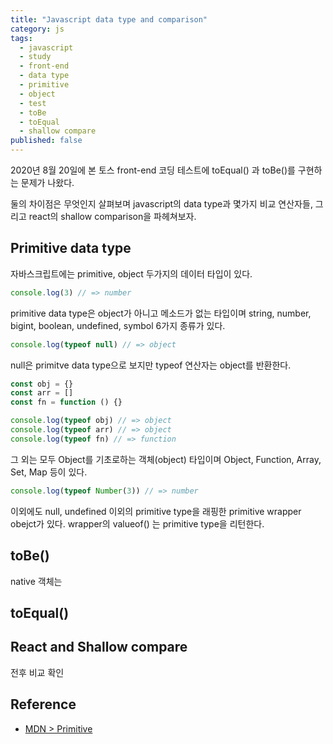 ```yaml
---
title: "Javascript data type and comparison"  
category: js  
tags:
  - javascript
  - study
  - front-end
  - data type
  - primitive
  - object
  - test
  - toBe
  - toEqual
  - shallow compare
published: false
---
```


2020년 8월 20일에 본 토스 front-end 코딩 테스트에 toEqual() 과 toBe()를 구현하는 문제가 나왔다.  

둘의 차이점은 무엇인지 살펴보며 javascript의 data type과 몇가지 비교 연산자들, 그리고 react의 shallow comparison을 파헤쳐보자.

## Primitive data type
자바스크립트에는 primitive, object 두가지의 데이터 타입이 있다.  

```javascript
console.log(3) // => number
```
primitive data type은 object가 아니고 메소드가 없는 타입이며 string, number, bigint, boolean, undefined, symbol 6가지 종류가 있다.  

```javascript
console.log(typeof null) // => object
```
null은 primitve data type으로 보지만 typeof 연산자는 object를 반환한다.

```javascript
const obj = {}
const arr = []
const fn = function () {}

console.log(typeof obj) // => object
console.log(typeof arr) // => object
console.log(typeof fn) // => function
```
그 외는 모두 Object를 기초로하는 객체(object) 타입이며 Object, Function, Array, Set, Map 등이 있다.

```javascript
console.log(typeof Number(3)) // => number
```

이외에도 null, undefined 이외의 primitive type을 래핑한 primitive wrapper obejct가 있다.  wrapper의 valueof() 는 primitive type을 리턴한다.



## toBe()
native 객체는

## toEqual()

## React and Shallow compare
전후 비교 확인

## Reference
- [MDN > Primitive](https://developer.mozilla.org/en-US/docs/Glossary/Primitive)